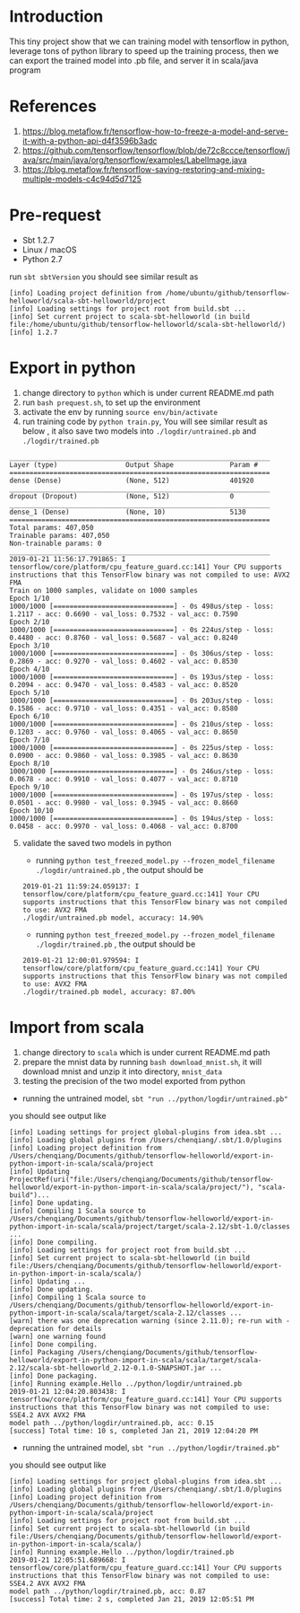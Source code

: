 Introduction
=====

This tiny project show that we can training model with tensorflow in python,
leverage tons of python library to speed up the training process, then
we can export the trained model into .pb file, and server it in scala/java program

References
=====
1. https://blog.metaflow.fr/tensorflow-how-to-freeze-a-model-and-serve-it-with-a-python-api-d4f3596b3adc
2. https://github.com/tensorflow/tensorflow/blob/de72c8ccce/tensorflow/java/src/main/java/org/tensorflow/examples/LabelImage.java
3. https://blog.metaflow.fr/tensorflow-saving-restoring-and-mixing-multiple-models-c4c94d5d7125

Pre-request
=====
- Sbt  1.2.7
- Linux / macOS
- Python 2.7


run `sbt sbtVersion` you should see similar result as 

```
[info] Loading project definition from /home/ubuntu/github/tensorflow-helloworld/scala-sbt-helloworld/project
[info] Loading settings for project root from build.sbt ...
[info] Set current project to scala-sbt-helloworld (in build file:/home/ubuntu/github/tensorflow-helloworld/scala-sbt-helloworld/)
[info] 1.2.7
```


Export in python
=====
1. change directory to `python` which is under current README.md path
2. run `bash prequest.sh`, to set up the environment
3. activate the env by running `source env/bin/activate`
4. run training code by `python train.py`, You will see similar result as below
, it also save two models into `./logdir/untrained.pb` and `./logdir/trained.pb`

```
_________________________________________________________________
Layer (type)                 Output Shape              Param #   
=================================================================
dense (Dense)                (None, 512)               401920    
_________________________________________________________________
dropout (Dropout)            (None, 512)               0         
_________________________________________________________________
dense_1 (Dense)              (None, 10)                5130      
=================================================================
Total params: 407,050
Trainable params: 407,050
Non-trainable params: 0
_________________________________________________________________
2019-01-21 11:56:17.791865: I tensorflow/core/platform/cpu_feature_guard.cc:141] Your CPU supports instructions that this TensorFlow binary was not compiled to use: AVX2 FMA
Train on 1000 samples, validate on 1000 samples
Epoch 1/10
1000/1000 [==============================] - 0s 498us/step - loss: 1.2117 - acc: 0.6690 - val_loss: 0.7532 - val_acc: 0.7590
Epoch 2/10
1000/1000 [==============================] - 0s 224us/step - loss: 0.4480 - acc: 0.8760 - val_loss: 0.5687 - val_acc: 0.8240
Epoch 3/10
1000/1000 [==============================] - 0s 306us/step - loss: 0.2869 - acc: 0.9270 - val_loss: 0.4602 - val_acc: 0.8530
Epoch 4/10
1000/1000 [==============================] - 0s 193us/step - loss: 0.2094 - acc: 0.9470 - val_loss: 0.4583 - val_acc: 0.8520
Epoch 5/10
1000/1000 [==============================] - 0s 203us/step - loss: 0.1586 - acc: 0.9710 - val_loss: 0.4351 - val_acc: 0.8580
Epoch 6/10
1000/1000 [==============================] - 0s 210us/step - loss: 0.1203 - acc: 0.9760 - val_loss: 0.4065 - val_acc: 0.8650
Epoch 7/10
1000/1000 [==============================] - 0s 225us/step - loss: 0.0900 - acc: 0.9860 - val_loss: 0.3985 - val_acc: 0.8630
Epoch 8/10
1000/1000 [==============================] - 0s 246us/step - loss: 0.0678 - acc: 0.9910 - val_loss: 0.4077 - val_acc: 0.8710
Epoch 9/10
1000/1000 [==============================] - 0s 197us/step - loss: 0.0501 - acc: 0.9980 - val_loss: 0.3945 - val_acc: 0.8660
Epoch 10/10
1000/1000 [==============================] - 0s 194us/step - loss: 0.0458 - acc: 0.9970 - val_loss: 0.4068 - val_acc: 0.8700
```

5. validate the saved two models in python
    - running `python test_freezed_model.py --frozen_model_filename ./logdir/untrained.pb`
    , the output should be 
    ```
    2019-01-21 11:59:24.059137: I tensorflow/core/platform/cpu_feature_guard.cc:141] Your CPU supports instructions that this TensorFlow binary was not compiled to use: AVX2 FMA
    ./logdir/untrained.pb model, accuracy: 14.90%
    ```
    
    - running `python test_freezed_model.py --frozen_model_filename ./logdir/trained.pb`
    , the output should be 
    ```
    2019-01-21 12:00:01.979594: I tensorflow/core/platform/cpu_feature_guard.cc:141] Your CPU supports instructions that this TensorFlow binary was not compiled to use: AVX2 FMA
    ./logdir/trained.pb model, accuracy: 87.00%

    ```


Import from scala
=====

1. change directory to `scala` which is under current README.md path
2. prepare the mnist data by running `bash download_mnist.sh`, it will download
mnist and unzip it into directory, `mnist_data`
3. testing the precision of the two model exported from python
- running the untrained model, `sbt "run ../python/logdir/untrained.pb"`

you should see output like 
```
[info] Loading settings for project global-plugins from idea.sbt ...
[info] Loading global plugins from /Users/chenqiang/.sbt/1.0/plugins
[info] Loading project definition from /Users/chenqiang/Documents/github/tensorflow-helloworld/export-in-python-import-in-scala/scala/project
[info] Updating ProjectRef(uri("file:/Users/chenqiang/Documents/github/tensorflow-helloworld/export-in-python-import-in-scala/scala/project/"), "scala-build")...
[info] Done updating.
[info] Compiling 1 Scala source to /Users/chenqiang/Documents/github/tensorflow-helloworld/export-in-python-import-in-scala/scala/project/target/scala-2.12/sbt-1.0/classes ...
[info] Done compiling.
[info] Loading settings for project root from build.sbt ...
[info] Set current project to scala-sbt-helloworld (in build file:/Users/chenqiang/Documents/github/tensorflow-helloworld/export-in-python-import-in-scala/scala/)
[info] Updating ...
[info] Done updating.
[info] Compiling 1 Scala source to /Users/chenqiang/Documents/github/tensorflow-helloworld/export-in-python-import-in-scala/scala/target/scala-2.12/classes ...
[warn] there was one deprecation warning (since 2.11.0); re-run with -deprecation for details
[warn] one warning found
[info] Done compiling.
[info] Packaging /Users/chenqiang/Documents/github/tensorflow-helloworld/export-in-python-import-in-scala/scala/target/scala-2.12/scala-sbt-helloworld_2.12-0.1.0-SNAPSHOT.jar ...
[info] Done packaging.
[info] Running example.Hello ../python/logdir/untrained.pb
2019-01-21 12:04:20.803438: I tensorflow/core/platform/cpu_feature_guard.cc:141] Your CPU supports instructions that this TensorFlow binary was not compiled to use: SSE4.2 AVX AVX2 FMA
model path ../python/logdir/untrained.pb, acc: 0.15
[success] Total time: 10 s, completed Jan 21, 2019 12:04:20 PM

```

   - running the untrained model, `sbt "run ../python/logdir/trained.pb"`
   
you should see output like 

```
[info] Loading settings for project global-plugins from idea.sbt ...
[info] Loading global plugins from /Users/chenqiang/.sbt/1.0/plugins
[info] Loading project definition from /Users/chenqiang/Documents/github/tensorflow-helloworld/export-in-python-import-in-scala/scala/project
[info] Loading settings for project root from build.sbt ...
[info] Set current project to scala-sbt-helloworld (in build file:/Users/chenqiang/Documents/github/tensorflow-helloworld/export-in-python-import-in-scala/scala/)
[info] Running example.Hello ../python/logdir/trained.pb
2019-01-21 12:05:51.689668: I tensorflow/core/platform/cpu_feature_guard.cc:141] Your CPU supports instructions that this TensorFlow binary was not compiled to use: SSE4.2 AVX AVX2 FMA
model path ../python/logdir/trained.pb, acc: 0.87
[success] Total time: 2 s, completed Jan 21, 2019 12:05:51 PM
```